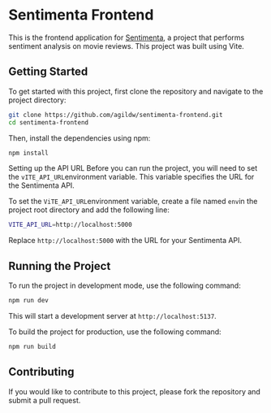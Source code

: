 # Sentimenta Frontend
This is the frontend application for [Sentimenta](https://github.com/agildw/sentimenta), a project that performs sentiment analysis on movie reviews. This project was built using Vite.

## Getting Started
To get started with this project, first clone the repository and navigate to the project directory:

```bash
git clone https://github.com/agildw/sentimenta-frontend.git
cd sentimenta-frontend
```
Then, install the dependencies using npm:
```bash
npm install
```
Setting up the API URL
Before you can run the project, you will need to set the `vITE_API_URL`environment variable. This variable specifies the URL for the Sentimenta API.

To set the `ViTE_API_URL`environment variable, create a file named `env`in the project root directory and add the following line:

```bash
VITE_API_URL=http://localhost:5000
```
Replace `http://localhost:5000` with the URL for your Sentimenta API.

## Running the Project
To run the project in development mode, use the following command:

```bash
npm run dev
```
This will start a development server at `http://localhost:5137`.

To build the project for production, use the following command:

```bash
npm run build
```

## Contributing
If you would like to contribute to this project, please fork the repository and submit a pull request.

